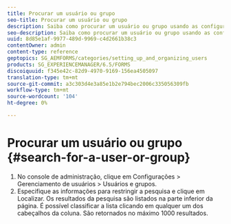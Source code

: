 ```yaml
---
title: Procurar um usuário ou grupo
seo-title: Procurar um usuário ou grupo
description: Saiba como procurar um usuário ou grupo usando as configurações de Gerenciamento de usuários no console de administração.
seo-description: Saiba como procurar um usuário ou grupo usando as configurações de Gerenciamento de usuários no console de administração.
uuid: 8d85e1af-9977-489d-9969-c4d2661b38c3
contentOwner: admin
content-type: reference
geptopics: SG_AEMFORMS/categories/setting_up_and_organizing_users
products: SG_EXPERIENCEMANAGER/6.5/FORMS
discoiquuid: f345e42c-82d9-4970-9169-156ea4505097
translation-type: tm+mt
source-git-commit: a3c303d4e3a85e1b2e794bec2006c335056309fb
workflow-type: tm+mt
source-wordcount: '104'
ht-degree: 0%

---
```



# Procurar um usuário ou grupo {#search-for-a-user-or-group}

1. No console de administração, clique em Configurações > Gerenciamento de usuários > Usuários e grupos.
1. Especifique as informações para restringir a pesquisa e clique em Localizar. Os resultados da pesquisa são listados na parte inferior da página. É possível classificar a lista clicando em qualquer um dos cabeçalhos da coluna. São retornados no máximo 1000 resultados.

